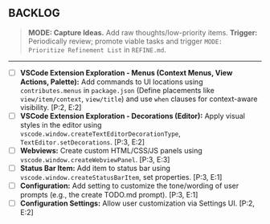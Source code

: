 ## BACKLOG

<!-- QUICK IDEA INPUT: Add new raw ideas directly under this header for quick capture and later triage. -->

> **MODE: Capture Ideas.** Add raw thoughts/low-priority items. **Trigger:** Periodically review; promote viable tasks and trigger `MODE: Prioritize Refinement List` in `REFINE.md`.

---

- [ ] **VSCode Extension Exploration - Menus (Context Menus, View Actions, Palette):** Add commands to UI locations using `contributes.menus` in `package.json` (Define placements like `view/item/context`, `view/title`) and use `when` clauses for context-aware visibility. [P:2, E:2]
- [ ] **VSCode Extension Exploration - Decorations (Editor):** Apply visual styles in the editor using `vscode.window.createTextEditorDecorationType`, `TextEditor.setDecorations`. [P:3, E:2]
- [ ] **Webviews:** Create custom HTML/CSS/JS panels using `vscode.window.createWebviewPanel`. [P:3, E:3]
- [ ] **Status Bar Item:** Add item to status bar using `vscode.window.createStatusBarItem`, set properties. [P:3, E:1]
- [ ] **Configuration:** Add setting to customize the tone/wording of user prompts (e.g., the create TODO.md prompt). [P:3, E:1]
- [ ] **Configuration Settings:** Allow user customization via Settings UI. [P:2, E:2]
